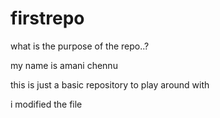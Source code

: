 # firstrepo
what is the purpose of the repo..?

my name is amani chennu

this is just a basic repository to play around with

i modified the file